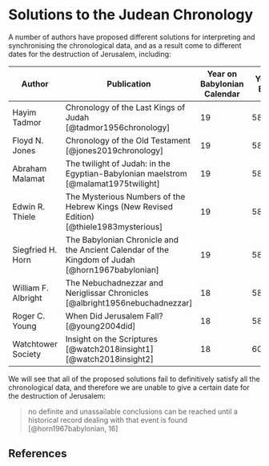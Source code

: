 # Solutions to the Judean Chronology

A number of authors have proposed different solutions for interpreting and synchronising
the chronological data, and as a result come to different dates for the destruction of Jerusalem, including:

| Author              | Publication                                                                                     | Year on Babylonian Calendar | Year BC |
|---------------------|-------------------------------------------------------------------------------------------------|-----------------------------|---------|
| Hayim Tadmor        | Chronology of the Last Kings of Judah [@tadmor1956chronology]                                   | 19                          | 586     |
| Floyd N. Jones      | Chronology of the Old Testament [@jones2019chronology]                                          | 19                          | 586     |
| Abraham Malamat     | The twilight of Judah: in the Egyptian-Babylonian maelstrom [@malamat1975twilight]              | 19                          | 586     |
| Edwin R. Thiele     | The Mysterious Numbers of the Hebrew Kings (New Revised Edition) [@thiele1983mysterious]        | 19                          | 586     |
| Siegfried H. Horn   | The Babylonian Chronicle and the Ancient Calendar of the Kingdom of Judah [@horn1967babylonian] | 19                          | 586     |
| William F. Albright | The Nebuchadnezzar and Neriglissar Chronicles [@albright1956nebuchadnezzar]                     | 18                          | 587     |
| Roger C. Young      | When Did Jerusalem Fall? [@young2004did]                                                        | 18                          | 587     |
| Watchtower Society  | Insight on the Scriptures [@watch2018insight1] [@watch2018insight2]                             | 18                          | 607(!)  |

We will see that all of the proposed solutions fail to definitively satisfy all the chronological data, and therefore 
we are unable to give a certain date for the destruction of Jerusalem:

> no definite and unassailable conclusions can be reached until
  a historical record dealing with that event is found [@horn1967babylonian, 16]

## References
